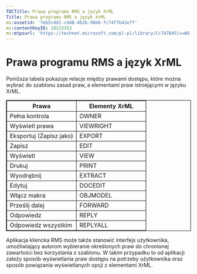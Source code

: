 ```yaml
---
TOCTitle: Prawa programu RMS a język XrML
Title: Prawa programu RMS a język XrML
ms:assetid: '7eb5cdd1-cd48-4b2b-96b6-fc74f7b42e7f'
ms:contentKeyID: 18123353
ms:mtpsurl: 'https://technet.microsoft.com/pl-pl/library/Cc747645(v=WS.10)'
---
```


Prawa programu RMS a język XrML
===============================

Poniższa tabela pokazuje relacje między prawami dostępu, które można wybrać do szablonu zasad praw, a elementami praw istniejącymi w języku XrML.


<p> </p>
<table style="border:1px solid black;">
<colgroup>
<col width="50%" />
<col width="50%" />
</colgroup>
<thead>
<tr class="header">
<th style="border:1px solid black;" >Prawa</th>
<th style="border:1px solid black;" >Elementy XrML</th>
</tr>
</thead>
<tbody>
<tr class="odd">
<td style="border:1px solid black;">Pełna kontrola</td>
<td style="border:1px solid black;">OWNER</td>
</tr>
<tr class="even">
<td style="border:1px solid black;">Wyświetl prawa</td>
<td style="border:1px solid black;">VIEWRIGHT</td>
</tr>
<tr class="odd">
<td style="border:1px solid black;">Eksportuj (Zapisz jako)</td>
<td style="border:1px solid black;">EXPORT</td>
</tr>
<tr class="even">
<td style="border:1px solid black;">Zapisz</td>
<td style="border:1px solid black;">EDIT</td>
</tr>
<tr class="odd">
<td style="border:1px solid black;">Wyświetl</td>
<td style="border:1px solid black;">VIEW</td>
</tr>
<tr class="even">
<td style="border:1px solid black;">Drukuj</td>
<td style="border:1px solid black;">PRINT</td>
</tr>
<tr class="odd">
<td style="border:1px solid black;">Wyodrębnij</td>
<td style="border:1px solid black;">EXTRACT</td>
</tr>
<tr class="even">
<td style="border:1px solid black;">Edytuj</td>
<td style="border:1px solid black;">DOCEDIT</td>
</tr>
<tr class="odd">
<td style="border:1px solid black;">Włącz makra</td>
<td style="border:1px solid black;">OBJMODEL</td>
</tr>
<tr class="even">
<td style="border:1px solid black;">Prześlij dalej</td>
<td style="border:1px solid black;">FORWARD</td>
</tr>
<tr class="odd">
<td style="border:1px solid black;">Odpowiedz</td>
<td style="border:1px solid black;">REPLY</td>
</tr>
<tr class="even">
<td style="border:1px solid black;">Odpowiedz wszystkim</td>
<td style="border:1px solid black;">REPLYALL</td>
</tr>
</tbody>
</table>
  
Aplikacja kliencka RMS może także stanowić interfejs użytkownika, umożliwiający autorom wybieranie określonych praw do chronionej zawartości bez korzystania z szablonu. W takim przypadku to od aplikacji zależy sposób wyświetlania praw dostępu na potrzeby użytkownika oraz sposób powiązania wyświetlanych opcji z elementami XrML.
